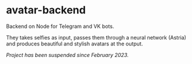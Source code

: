 # avatar-backend

Backend on Node for Telegram and VK bots. 

They takes selfies as input, passes them through a neural network (Astria) and produces beautiful and stylish avatars at the output. 

*Project has been suspended since February 2023.*
